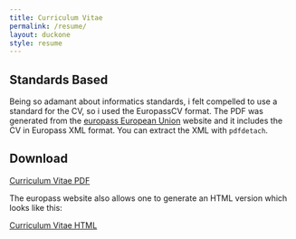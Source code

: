 ```yaml
---
title: Curriculum Vitae
permalink: /resume/
layout: duckone
style: resume
---
```


## Standards Based

Being so adamant about informatics standards, i felt compelled to use a standard
for the CV, so i used the EuropassCV format. The PDF was generated from the
[europass European Union](https://europa.eu/europass/) website and it includes
the CV in Europass XML format. You can extract the XML with `pdfdetach`.

## Download

[Curriculum Vitae PDF](Toni_Magni_CV.pdf)

The europass website also allows one to generate an HTML version which looks
like this:

[Curriculum Vitae HTML](Toni_Magni_CV.html)

